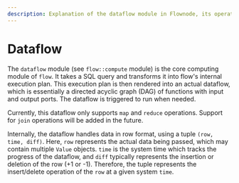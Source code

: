 ```yaml
---
description: Explanation of the dataflow module in Flownode, its operations, internal data handling, and future enhancements.
---
```


# Dataflow

The `dataflow` module (see `flow::compute` module) is the core computing module of `flow`.
It takes a SQL query and transforms it into flow's internal execution plan.
This execution plan is then rendered into an actual dataflow, which is essentially a directed acyclic graph (DAG) of functions with input and output ports.
The dataflow is triggered to run when needed.

Currently, this dataflow only supports `map` and `reduce` operations. Support for `join` operations will be added in the future.

Internally, the dataflow handles data in row format, using a tuple `(row, time, diff)`. Here, `row` represents the actual data being passed, which may contain multiple `Value` objects.
`time` is the system time which tracks the progress of the dataflow, and `diff` typically represents the insertion or deletion of the row (+1 or -1).
Therefore, the tuple represents the insert/delete operation of the `row` at a given system `time`.